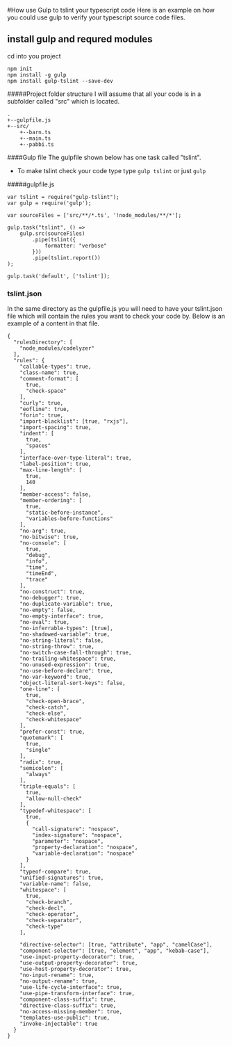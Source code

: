 #How use Gulp to tslint your typescript code
Here is an example on how you could use gulp to verify your typescript source code files.


## install gulp and requred modules
cd into you project
```
npm init
npm install -g gulp
npm install gulp-tslint --save-dev

```

#####Project folder structure
I will assume that all your code is in a subfolder called "src" which is located.
```
.
+--gulpfile.js
+--src/
    +--barn.ts
    +--main.ts
    +--pabbi.ts

```

####Gulp file
The gulpfile shown below has one task called "tslint".
- To make tslint check your code type type `gulp tslint` or just `gulp`

#####gulpfile.js
```
var tslint = require("gulp-tslint");
var gulp = require('gulp');

var sourceFiles = ['src/**/*.ts', '!node_modules/**/*'];

gulp.task("tslint", () =>
    gulp.src(sourceFiles)
        .pipe(tslint({
            formatter: "verbose"
        }))
        .pipe(tslint.report())
);

gulp.task('default', ['tslint']);
```

### tslint.json
In the same directory as the gulpfile.js you will need to have your tslint.json 
file which will contain the rules you want to check your code by.  Below is an example of a content in that file.
```
{
  "rulesDirectory": [
    "node_modules/codelyzer"
  ],
  "rules": {
    "callable-types": true,
    "class-name": true,
    "comment-format": [
      true,
      "check-space"
    ],
    "curly": true,
    "eofline": true,
    "forin": true,
    "import-blacklist": [true, "rxjs"],
    "import-spacing": true,
    "indent": [
      true,
      "spaces"
    ],
    "interface-over-type-literal": true,
    "label-position": true,
    "max-line-length": [
      true,
      140
    ],
    "member-access": false,
    "member-ordering": [
      true,
      "static-before-instance",
      "variables-before-functions"
    ],
    "no-arg": true,
    "no-bitwise": true,
    "no-console": [
      true,
      "debug",
      "info",
      "time",
      "timeEnd",
      "trace"
    ],
    "no-construct": true,
    "no-debugger": true,
    "no-duplicate-variable": true,
    "no-empty": false,
    "no-empty-interface": true,
    "no-eval": true,
    "no-inferrable-types": [true],
    "no-shadowed-variable": true,
    "no-string-literal": false,
    "no-string-throw": true,
    "no-switch-case-fall-through": true,
    "no-trailing-whitespace": true,
    "no-unused-expression": true,
    "no-use-before-declare": true,
    "no-var-keyword": true,
    "object-literal-sort-keys": false,
    "one-line": [
      true,
      "check-open-brace",
      "check-catch",
      "check-else",
      "check-whitespace"
    ],
    "prefer-const": true,
    "quotemark": [
      true,
      "single"
    ],
    "radix": true,
    "semicolon": [
      "always"
    ],
    "triple-equals": [
      true,
      "allow-null-check"
    ],
    "typedef-whitespace": [
      true,
      {
        "call-signature": "nospace",
        "index-signature": "nospace",
        "parameter": "nospace",
        "property-declaration": "nospace",
        "variable-declaration": "nospace"
      }
    ],
    "typeof-compare": true,
    "unified-signatures": true,
    "variable-name": false,
    "whitespace": [
      true,
      "check-branch",
      "check-decl",
      "check-operator",
      "check-separator",
      "check-type"
    ],

    "directive-selector": [true, "attribute", "app", "camelCase"],
    "component-selector": [true, "element", "app", "kebab-case"],
    "use-input-property-decorator": true,
    "use-output-property-decorator": true,
    "use-host-property-decorator": true,
    "no-input-rename": true,
    "no-output-rename": true,
    "use-life-cycle-interface": true,
    "use-pipe-transform-interface": true,
    "component-class-suffix": true,
    "directive-class-suffix": true,
    "no-access-missing-member": true,
    "templates-use-public": true,
    "invoke-injectable": true
  }
}

```

